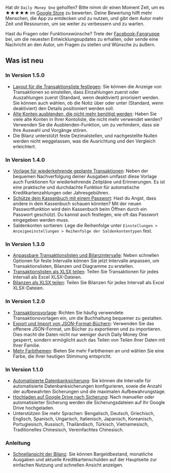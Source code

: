 
Hat dir `Daily Money One` geholfen? Bitte nimm dir einen Moment Zeit, um es ★★★★★ im [Google Store](https://play.google.com/store/apps/details?id=com.colaorange.dailymoneyone) zu bewerten. Deine Bewertung hilft mehr Menschen, die App zu entdecken und zu nutzen, und gibt dem Autor mehr Zeit und Ressourcen, um sie weiter zu verbessern und zu warten.

Hast du Fragen oder Funktionswünsche? Trete der [Facebook-Fangruppe](https://www.facebook.com/colaorange.daily.money) bei, um die neuesten Entwicklungsupdates zu erhalten, oder sende eine Nachricht an den Autor, um Fragen zu stellen und Wünsche zu äußern.

## Was ist neu

### In Version 1.5.0
* [Layout für die Transaktionsliste festlegen](https://youtu.be/TzQj2pY6sWs): Sie können die Anzeige von Transaktionen so einstellen, dass Einzahlungen zuerst oder Auszahlungen zuerst (Standard, wenn deaktiviert) priorisiert werden. Sie können auch wählen, ob die Notiz über oder unter (Standard, wenn deaktiviert) den Details positioniert werden soll.
* [Alte Konten ausblenden, die nicht mehr benötigt werden](https://youtu.be/nKq7Mh_2nQA): Haben Sie viele alte Konten in Ihrer Kontoliste, die nicht mehr verwendet werden? Verwenden Sie die Ausblenden-Funktion, um zu verhindern, dass sie Ihre Auswahl und Vorgänge stören.
* Die Bilanz unterstützt feste Dezimalstellen, und nachgestellte Nullen werden nicht weggelassen, was die Ausrichtung und den Vergleich erleichtert.

### In Version 1.4.0
* [Vorlage für wiederkehrende geplante Transaktionen](https://youtu.be/TzQj2pY6sWs): Neben der bequemen Nachverfolgung deiner Ausgaben umfasst diese Vorlage auch Funktionen für wiederkehrende Zeitpläne und Erinnerungen. Es ist eine praktische und durchdachte Funktion für automatische Kreditkartenzahlungen oder Jahresgebühren.
* [Schütze dein Kassenbuch mit einem Passwort](https://youtu.be/peoYqNG_4pk): Hast du Angst, dass andere in dein Kassenbuch schauen könnten? Mit der neuen Passwortfunktion wird dein Kassenbuch beim Öffnen durch ein Passwort geschützt. Du kannst auch festlegen, wie oft das Passwort eingegeben werden muss.
* Saldenkonten sortieren: Lege die Reihenfolge unter `Einstellungen > Anzeigeeinstellungen > Reihenfolge der Saldenkontentypen` fest.

### In Version 1.3.0
* [Anpassbare Transaktionslisten und Bilanzintervalle](https://youtu.be/O7EcLN82qIU): Neben schnellen Optionen für feste Intervalle können Sie jetzt Intervalle anpassen, um Transaktionslisten, Bilanzen und Diagramme zu erstellen.
* [Transaktionslisten als XLSX teilen](https://youtu.be/Bf7j39fsCSc): Teilen Sie Transaktionen für jedes Intervall als Excel XLSX-Dateien.
* [Bilanzen als XLSX teilen](https://youtu.be/kpxJxNsButA): Teilen Sie Bilanzen für jedes Intervall als Excel XLSX-Dateien.

### In Version 1.2.0
* [Transaktionsvorlage](https://youtu.be/CtfJ5BecZfY): Richten Sie häufig verwendete Transaktionsvorlagen ein, um die Buchhaltung bequemer zu gestalten.
* [Export und Import von JSON-Format-Büchern](https://youtu.be/bHGEH7zcj78): Verwenden Sie das offenere JSON-Format, um Bücher zu exportieren und zu importieren. Dies macht die Daten nicht nur weniger durch Daily Money One gesperrt, sondern ermöglicht auch das Teilen von Teilen Ihrer Daten mit Ihrer Familie.
* [Mehr Farbthemen](https://youtu.be/3Yw7m2AOvfc): Bieten Sie mehr Farbthemen an und wählen Sie eine Farbe, die Ihrer heutigen Stimmung entspricht.

### In Version 1.1.0
* [Automatisierte Datenbanksicherung](https://youtube.com/shorts/dWePWDncx0k): Sie können die Intervalle für automatisierte Datenbanksicherungen konfigurieren, sowie die Anzahl der aufbewahrten Sicherungen und die maximalen Aufbewahrungstage.
* [Hochladen auf Google Drive nach Sicherung](https://youtu.be/hOJdtKElLuw): Nach manueller oder automatisierter Sicherung werden die Sicherungsdateien auf Ihr Google Drive hochgeladen.
* Unterstützen Sie mehr Sprachen: Bengalisch, Deutsch, Griechisch, Englisch, Spanisch, Ungarisch, Italienisch, Japanisch, Koreanisch, Portugiesisch, Russisch, Thailändisch, Türkisch, Vietnamesisch, Traditionelles Chinesisch, Vereinfachtes Chinesisch.

### Anleitung
* [Schnellansicht der Bilanz](https://youtu.be/66tJxSrI_vQ): Sie können Bargeldbestand, monatliche Ausgaben und aktuelle Kreditkartenschulden auf der Hauptseite zur einfachen Nutzung und schnellen Ansicht anzeigen.